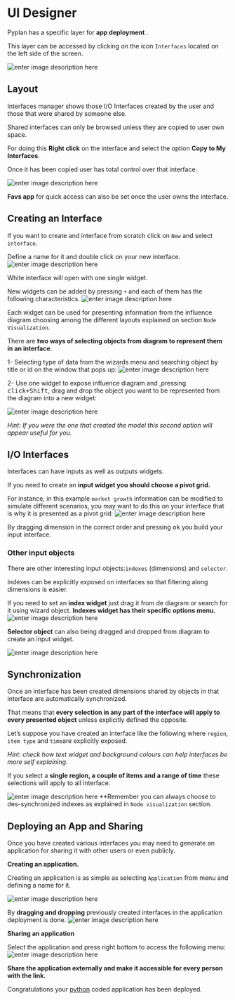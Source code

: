 
# UI Designer
Pyplan has a specific layer for **app deployment** .

This layer can be accessed by clicking on the icon `Interfaces` located on the left side of the screen. 



![enter image description here](http://img.pyplan.org/UI_interfaces.png)
## Layout
Interfaces manager shows those I/O Interfaces created by the user and those that were  shared by someone else. 

Shared interfaces can only be browsed unless they are copied to user own space.

For doing this **Right click** on the interface and select the option **Copy to My Interfaces**.

Once it has been copied user has total control over that interface.
 


![enter image description here](http://img.pyplan.org/Ui_layout_new.png)

**Favs app** for quick access can also be set once the user owns the interface.

## Creating an Interface
If you want to create and interface from scratch click on `New` and select `interface`. 

Define a name for it and double click on your new interface.
![enter image description here](http://img.pyplan.org/Ui_new_interface.png)

White interface will open with one single widget.

New widgets can be added by pressing `+` and each of  them has the following characteristics.
![enter image description here](http://img.pyplan.org/Ui_blanck_interface.png)

Each widget can be used for presenting information from the influence diagram choosing among the different layouts explained on section  `Node Visualization`. 

There are **two ways of selecting objects from diagram to represent them in an interface**.

1- Selecting type of data from the wizards menu and searching object by title or id on the window that pops up:
![enter image description here](http://img.pyplan.org/UI_sele_obje_op1.png)

2- Use one widget to expose influence diagram and ,pressing <kbd>click+Shift</kbd>, drag and drop the object you want to be represented from the diagram into a new widget:

![enter image description here](http://img.pyplan.org/UI_sele_obje_op2.png)

*Hint: If you were the one that created the model this second option will appear useful for you.*
## I/O Interfaces
Interfaces can have inputs as well as outputs widgets.

If you need to create an **input widget you should choose a pivot grid.**

For instance, in this example `market growth` information can be modified to simulate different scenarios, you may want to do this on your interface that is why it is presented as a pivot grid:
![enter image description here](http://img.pyplan.org/UI_pivot_input.png)

By dragging dimension in the correct order and pressing <kbd>ok</kbd> you build your input interface.

### Other input objects
There are other interesting input objects:`indexes` (dimensions) and `selector`.

Indexes can be explicitly exposed on interfaces so that filtering  along dimensions is easier.

If you need to set an **index widget** just drag it from de diagram or search for it using wizard object.
**Indexes widget has their specific options menu.**
![enter image description here](http://img.pyplan.org/UI_indexes.png)


**Selector object** can also being dragged and dropped from diagram to create an input widget.

![enter image description here](http://img.pyplan.org/UI_choices.png)
## Synchronization
Once an interface has been created dimensions shared by objects in that interface are automatically synchronized.

That means that **every selection in any part of the interface will apply to every presented object** unless explicitly defined the opposite.

Let’s suppose you have created an interface like the following where `region`, `item type` and `time`are explicitly exposed.
 
*Hint: check how text widget and background colours can help interfaces be more self explaining*.

If you select a **single region, a couple of items and a range of time** these selections will apply to all interface.

![enter image description here](http://img.pyplan.org/UI_synchro.png)
**Remember you can always choose to des-synchronized indexes as explained in `Node visualization` section.

## Deploying an App and Sharing
Once you have created various interfaces you may need to generate an application for sharing it with other users or even publicly.

**Creating an application.**

Creating an application is as simple as selecting `Application` from menu and defining a name for it.

![enter image description here](http://img.pyplan.org/UI_create_app.png)

By **dragging and dropping** previously created interfaces in the application deployment is done.
![enter image description here](http://img.pyplan.org/UI_drag_dro_inter.png)

**Sharing an application**

Select the application and press right bottom to access the following menu:
![enter image description here](http://img.pyplan.org/UI_share_app.png)

**Share the application externally and make it accessible for every person with the link.**

Congratulations your [python](https://www.python.org/) coded application has been deployed.


<!--stackedit_data:
eyJoaXN0b3J5IjpbLTEzMDY4ODg3OTcsOTIyMDYwNTQ2LC0xMz
gyOTY1NDg0LC01NDk1MjYxMjQsLTI3NzYzNjk1OCwtMTk3Mjg2
OTA2MCwtMTU3NzE3NjY3OSwtMTkzMjA1NjE4MiwxNTI4NTEzMD
k4LC0xODYwMjYyNjA1LDEyNjYxMTY4OTksLTE2NjIzNDcxODEs
LTEzNDI4NTg5MzMsNTc1MTIyNjU2LDU5NDMwNjgxMyw3MzY2Nj
QxOTUsLTcwNzUwNDI3NywxNjM5Nzg4NDU0LDExMjY1OTg3NTUs
OTAzOTU2NDE1XX0=
-->